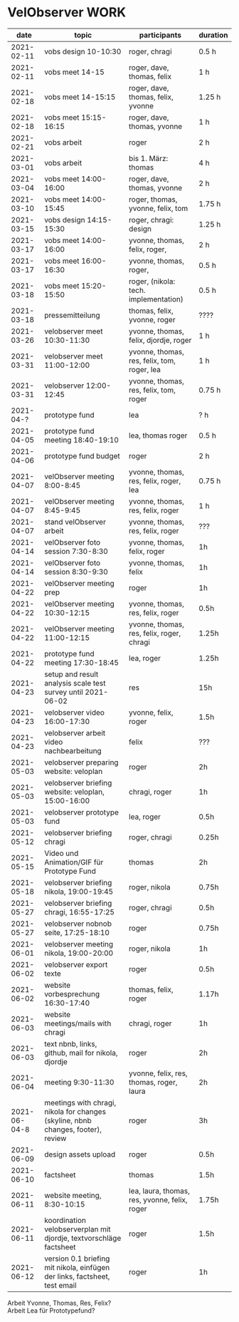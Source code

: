 # VelObserver WORK

| date          | topic | participants | duration |
| --- | --- | --- | --- |
| 2021-02-11 | vobs design 10-10:30| roger, chragi | 0.5 h |
| 2021-02-11 | vobs meet 14-15| roger, dave, thomas, felix | 1 h |
| 2021-02-18 | vobs meet 14-15:15 | roger, dave, thomas, felix, yvonne | 1.25 h |
| 2021-02-18 | vobs meet 15:15-16:15 | roger, dave, thomas, yvonne | 1 h |
| 2021-02-21 | vobs arbeit | roger | 2 h |
| 2021-03-01 | vobs arbeit | bis 1. März: thomas | 4 h |
| 2021-03-04 | vobs meet 14:00-16:00 | roger, dave, thomas, yvonne | 2 h |
| 2021-03-10 | vobs meet 14:00-15:45 | roger, thomas, yvonne, felix, tom | 1.75 h |
| 2021-03-15 | vobs design 14:15-15:30 | roger, chragi: design | 1.25 h |
| 2021-03-17 | vobs meet 14:00-16:00 | yvonne, thomas, felix, roger,  | 2 h |
| 2021-03-17 | vobs meet 16:00-16:30 | yvonne, thomas, roger,  | 0.5 h |
| 2021-03-18 | vobs meet 15:20-15:50 | roger, (nikola: tech. implementation) | 0.5 h |
| 2021-03-18 | pressemitteilung | thomas, felix, yvonne, roger | ???? |
| 2021-03-26 | velobserver meet 10:30-11:30 | yvonne, thomas, felix, djordje, roger | 1 h |
| 2021-03-31 | velobserver meet 11:00-12:00 | yvonne, thomas, res, felix, tom, roger, lea | 1 h |
| 2021-03-31 | velobserver 12:00-12:45 | yvonne, thomas, res, felix, tom, roger | 0.75 h |
| 2021-04-? | prototype fund | lea | ? h |
| 2021-04-05 | prototype fund meeting 18:40-19:10 | lea, thomas roger | 0.5 h |
| 2021-04-06 | prototype fund budget | roger | 2 h |
| 2021-04-07 | velObserver meeting 8:00-8:45 | yvonne, thomas, res, felix, roger, lea | 0.75 h |
| 2021-04-07 | velObserver meeting 8:45-9:45 | yvonne, thomas, res, felix, roger | 1 h |
| 2021-04-07 | stand velObserver arbeit | yvonne, thomas, res, felix, roger | ??? |
| 2021-04-14 | velObserver foto session 7:30-8:30 | yvonne, thomas, felix, roger | 1h |
| 2021-04-14 | velObserver foto session 8:30-9:30 | yvonne, thomas, felix | 1h |
| 2021-04-22 | velObserver meeting prep | roger | 1h |
| 2021-04-22 | velObserver meeting 10:30-12:15 | yvonne, thomas, res, felix, roger | 0.5h |
| 2021-04-22 | velObserver meeting 11:00-12:15 | yvonne, thomas, res, felix, roger, chragi | 1.25h |
| 2021-04-22 | prototype fund meeting 17:30-18:45 | lea, roger | 1.25h |
| 2021-04-23 | setup and result analysis scale test survey until 2021-06-02 | res | 15h |
| 2021-04-23 | velobserver video 16:00-17:30 | yvonne, felix, roger | 1.5h |
| 2021-04-23 | velobserver arbeit video nachbearbeitung | felix | ??? |
| 2021-05-03 | velobserver preparing website: veloplan | roger | 2h |
| 2021-05-03 | velobserver briefing website: veloplan, 15:00-16:00 | chragi, roger | 1h |
| 2021-05-03 | velobserver prototype fund | lea, roger | 0.5h |
| 2021-05-12 | velobserver briefing chragi | roger, chragi | 0.25h |
| 2021-05-15 | Video und Animation/GIF für Prototype Fund | thomas | 2h |
| 2021-05-18 | velobserver briefing nikola, 19:00-19:45 | roger, nikola | 0.75h |
| 2021-05-27 | velobserver briefing chragi, 16:55-17:25 | roger, chragi | 0.5h |
| 2021-05-27 | velobserver nobnob seite, 17:25-18:10 | roger | 0.75h |
| 2021-06-01 | velobserver meeting nikola, 19:00-20:00 | roger, nikola | 1h |
| 2021-06-02 | velobserver export texte | roger| 0.5h |
| 2021-06-02 | website vorbesprechung 16:30-17:40 | thomas, felix, roger| 1.17h |
| 2021-06-03 | website meetings/mails with chragi | chragi, roger| 1h |
| 2021-06-03 | text nbnb, links, github, mail for nikola, djordje | roger | 2h |
| 2021-06-04 | meeting 9:30-11:30 | yvonne, felix, res, thomas, roger, laura | 2h |
| 2021-06-04-8 | meetings with chragi, nikola for changes (skyline, nbnb changes, footer), review | roger | 3h |
| 2021-06-09 | design assets upload | roger | 0.5h |
| 2021-06-10 | factsheet | thomas | 1.5h |
| 2021-06-11 | website meeting, 8:30-10:15 | lea, laura, thomas, res, yvonne, felix, roger | 1.75h |
| 2021-06-11 | koordination velobserverplan mit djordje, textvorschläge factsheet | roger | 1.5h |
| 2021-06-12 | version 0.1 briefing mit nikola, einfügen der links, factsheet, test email | roger | 1h |

Arbeit Yvonne, Thomas, Res, Felix?          
Arbeit Lea für Prototypefund?        
